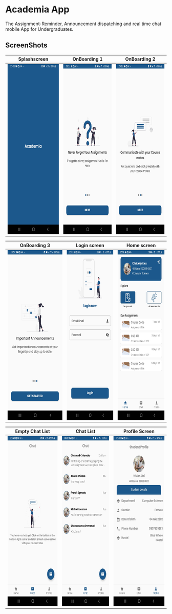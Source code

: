 # Academia App
The Assignment-Reminder, Announcement dispatching and real time chat mobile App for Undergraduates.
## ScreenShots

Splashscreen          |          OnBoarding 1 |               OnBoarding 2
 :-------------------------:|:-------------------------:|:--------------------------:
<img src="screenshots/splashscreen.jpg" width = "430" height = "530"/>            |  <img src="screenshots/onboarding_screen_1.jpg" width = "430" height="530"/>  | <img src="screenshots/onboarding_screen_2.jpg" width = "430" height="530"/>

OnBoarding 3          |          Login screen |               Home screen
 :-------------------------:|:-------------------------:|:--------------------------:
<img src="screenshots/onboarding_screen_3.jpg" width = "430" height = "530"/>            |  <img src="screenshots/login_screen.jpg" width = "430" height="530"/>  | <img src="screenshots/home_screen.jpg" width = "430" height="530"/>

Empty Chat List          |          Chat List |               Profile Screen
 :-------------------------:|:-------------------------:|:--------------------------:
<img src="screenshots/empty_chat_screen.jpg" width = "430" height = "530"/>            |  <img src="screenshots/chat_list_screen.jpg" width = "430" height="530"/>  | <img src="screenshots/profile_screen.jpg" width = "430" height="530"/>
